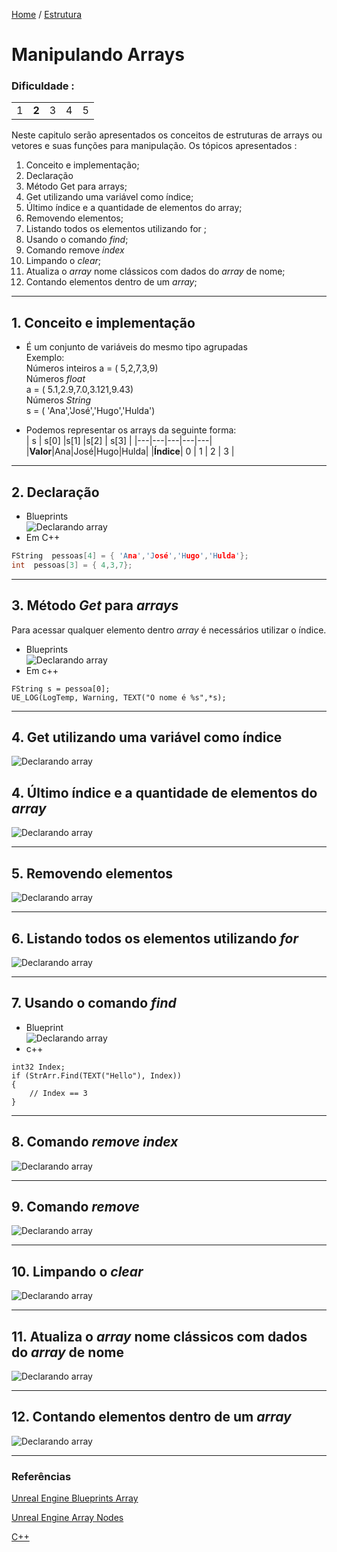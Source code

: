 [Home](https://myerco.github.io/unreal-engine) / [Estrutura](https://myerco.github.io/unreal-engine/1-estrutura.html)
# Manipulando Arrays
### Dificuldade :  
|  |   |   |    |   |
|---|---|---|---|---|
| 1 | **2**  | 3  | 4   | 5  |

Neste capitulo serão apresentados os conceitos de estruturas de arrays ou vetores e
suas funções para manipulação.
Os tópicos apresentados :
1. Conceito e implementação;
1. Declaração
1. Método Get para arrays;
1. Get utilizando uma variável como índice;
1. Último índice e a quantidade de elementos do array;
1. Removendo elementos;
1. Listando todos os elementos utilizando for
;
1. Usando o comando *find*;
1. Comando remove *index*
1. Limpando o *clear*;
1. Atualiza o *array* nome clássicos com dados do *array* de nome;
1. Contando elementos dentro de um *array*;

***
## 1. Conceito e implementação
- É um conjunto de variáveis do mesmo tipo agrupadas  
Exemplo:  
Números inteiros
a = ( 5,2,7,3,9)  
Números *float*  
a = ( 5.1,2.9,7.0,3.121,9.43)  
Números *String*  
s = ( 'Ana','José','Hugo','Hulda')

- Podemos representar os arrays da seguinte forma:  
| s |  s[0] |s[1]   |s[2]    | s[3]  |
|---|---|---|---|---|
|**Valor**|Ana|José|Hugo|Hulda|
|**Índice**|  0 | 1  | 2  | 3  |
***
## 2. Declaração
- Blueprints  
![Declarando array](../imagens/bp_array_1.png)
- Em C++  
```c++
FString  pessoas[4] = { 'Ana','José','Hugo','Hulda'};
int  pessoas[3] = { 4,3,7};
```
***
## 3. Método *Get* para *arrays*
Para acessar qualquer elemento dentro *array* é necessários utilizar o índice.  

- Blueprints  
![Declarando array](../imagens/bp_array_2.png)
- Em c++  
```
FString s = pessoa[0];
UE_LOG(LogTemp, Warning, TEXT("O nome é %s",*s);
```  
***
## 4. Get utilizando uma variável como índice
![Declarando array](../imagens/bp_array_3.png)

## 4. Último índice e a quantidade de elementos do *array*
![Declarando array](../imagens/bp_array_4.png)
***
## 5. Removendo elementos
![Declarando array](../imagens/bp_array_5.png)
***
## 6. Listando todos os elementos utilizando *for*
![Declarando array](../imagens/bp_array_6.png)
***
## 7. Usando o comando *find*
- Blueprint  
![Declarando array](../imagens/bp_array_7.png)
- c++
```
int32 Index;
if (StrArr.Find(TEXT("Hello"), Index))
{
    // Index == 3
}
```
***
## 8. Comando *remove index*
![Declarando array](../imagens/bp_array_8.png)
***
## 9. Comando *remove*
![Declarando array](../imagens/bp_array_9.png)
***
## 10. Limpando o *clear*
![Declarando array](../imagens/bp_array_10.png)
***
## 11. Atualiza o *array* **nome clássicos** com dados do *array* de **nome**

![Declarando array](../imagens/bp_array_11.png)
***
## 12. Contando elementos dentro de um *array*
![Declarando array](../imagens/bp_array_12.png)
***
### Referências

[Unreal Engine Blueprints Array](https://docs.unrealengine.com/en-US/Engine/Blueprints/UserGuide/Arrays/index.html)

[Unreal Engine Array Nodes](https://docs.unrealengine.com/en-US/Engine/Blueprints/UserGuide/Arrays/ArrayNodes/index.html)

[C++](https://www.codegrepper.com/code-examples/cpp/ue4+c%2B%2B+array)
